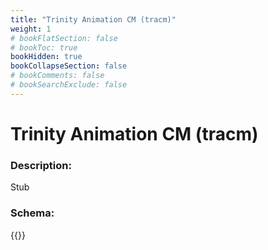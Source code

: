 ```yaml
---
title: "Trinity Animation CM (tracm)"
weight: 1
# bookFlatSection: false
# bookToc: true
bookHidden: true
bookCollapseSection: false
# bookComments: false
# bookSearchExclude: false
---
```

# Trinity Animation CM (tracm)

### Description:

Stub

### Schema:

{{<github repo="pkZukan/PokeDocs" file="/LA/Flatbuffers/Animation/tracm.fbs" lang="ts">}}